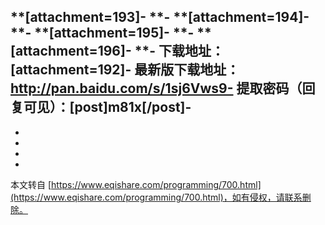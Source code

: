 **\[attachment=193\]-
**-
**\[attachment=194\]-
**-
**\[attachment=195\]-
**-
**\[attachment=196\]-
**-
**下载地址：\[attachment=192\]**-
最新版下载地址：http://pan.baidu.com/s/1sj6Vws9-
提取密码（回复可见）：\[post\]m81x\[/post\]-
-
-
-
-

-

本文转自 [https://www.eqishare.com/programming/700.html](https://www.eqishare.com/programming/700.html)，如有侵权，请联系删除。